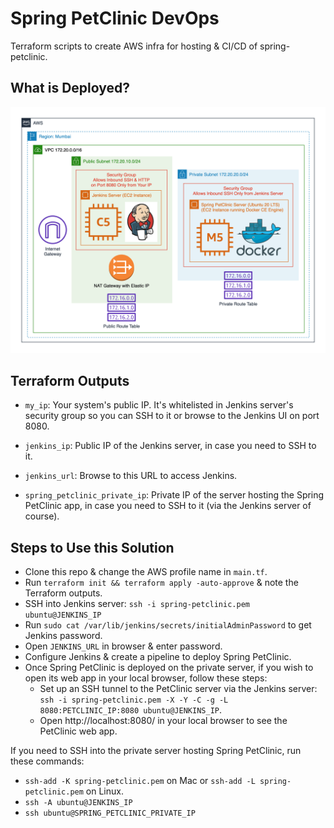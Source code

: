 # Spring PetClinic DevOps

Terraform scripts to create AWS infra for hosting &amp; CI/CD of spring-petclinic.

## What is Deployed?

![](Architecture.png)

## Terraform Outputs

- `my_ip`: Your system's public IP. It's whitelisted in Jenkins server's security group so you can SSH to it or browse to the Jenkins UI on port 8080.

- `jenkins_ip`: Public IP of the Jenkins server, in case you need to SSH to it.

- `jenkins_url`: Browse to this URL to access Jenkins.

- `spring_petclinic_private_ip`: Private IP of the server hosting the Spring PetClinic app, in case you need to SSH to it (via the Jenkins server of course).

## Steps to Use this Solution

- Clone this repo & change the AWS profile name in `main.tf`.
- Run `terraform init && terraform apply -auto-approve` & note the Terraform outputs.
- SSH into Jenkins server: `ssh -i spring-petclinic.pem ubuntu@JENKINS_IP`
- Run `sudo cat /var/lib/jenkins/secrets/initialAdminPassword` to get Jenkins password.
- Open `JENKINS_URL` in browser & enter password.
- Configure Jenkins & create a pipeline to deploy Spring PetClinic.
- Once Spring PetClinic is deployed on the private server, if you wish to open its web app in your local browser, follow these steps:
  - Set up an SSH tunnel to the PetClinic server via the Jenkins server: `ssh -i spring-petclinic.pem -X -Y -C -g -L 8080:PETCLINIC_IP:8080 ubuntu@JENKINS_IP`.
  - Open http://localhost:8080/ in your local browser to see the PetClinic web app.

If you need to SSH into the private server hosting Spring PetClinic, run these commands:

- `ssh-add -K spring-petclinic.pem` on Mac or `ssh-add -L spring-petclinic.pem` on Linux.
- `ssh -A ubuntu@JENKINS_IP`
- `ssh ubuntu@SPRING_PETCLINIC_PRIVATE_IP`
